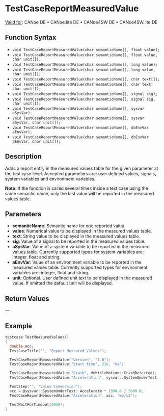 # TestCaseReportMeasuredValue

[Valid for](../../../Shared/FeatureAvailability.md): CANoe DE • CANoe:lite DE • CANoe4SW DE • CANoe4SW:lite DE

## Function Syntax

- `void TestCaseReportMeasuredValue(char semanticName[], float value);`
- `void TestCaseReportMeasuredValue(char semanticName[], float value, char unit[]);`
- `void TestCaseReportMeasuredValue(char semanticName[], long value);`
- `void TestCaseReportMeasuredValue(char semanticName[], long value, char unit[]);`
- `void TestCaseReportMeasuredValue(char semanticName[], char text[]);`
- `void TestCaseReportMeasuredValue(char semanticName[], char text, char unit[]);`
- `void TestCaseReportMeasuredValue(char semanticName[], signal sig);`
- `void TestCaseReportMeasuredValue(char semanticName[], signal sig, char unit[]);`
- `void TestCaseReportMeasuredValue(char semanticName[], sysvar aSysVar);`
- `void TestCaseReportMeasuredValue(char semanticName[], sysvar aSysVar, char unit[]);`
- `void TestCaseReportMeasuredValue(char semanticName[], dbEnvVar aEnvVar);`
- `void TestCaseReportMeasuredValue(char semanticName[], dbEnvVar aEnvVar, char unit[]);`

## Description

Adds a report entry in the measured values table for the given parameter at the test case level. Accepted parameters are: user defined values, signals, system variables and environment variables.

**Note**: If the function is called several times inside a test case using the same semantic name, only the last value will be reported in the measured values table.

## Parameters

- **semanticName**: Semantic name for one reported value.
- **value**: Numerical value to be displayed in the measured values table.
- **text**: String value to be displayed in the measured values table.
- **sig**: Value of a signal to be reported in the measured values table.
- **aSysVar**: Value of a system variable to be reported in the measured values table. Currently supported types for system variables are: integer, float and string.
- **aEnvVar**: Value of an environment variable to be reported in the measured values table. Currently supported types for environment variables are: integer, float and string.
- **unit**: Optional. User defined unit text to be displayed in the measured value. If omitted the default unit will be displayed.

## Return Values

—

## Example

```c
testcase TestMeasuredValues()
{
  double acc;
  TestCaseTitle("", "Report Measured Values");

  TestCaseReportMeasuredValue("Version", "1.0");
  TestCaseReportMeasuredValue("Start time", 210, "ms");

  TestCaseReportMeasuredValue("Crash", VehicleMotion::CrashDetected);
  TestCaseReportMeasuredValue("Acceleration", sysvar::SystemUnderTest::Accelerate);

  TestStep("", "Value Conversion");
  acc = @sysvar::SystemUnderTest::Accelerate * 1000.0 / 3600.0;
  TestCaseReportMeasuredValue("Acceleration", acc, "mp/s2");

  TestWaitForTimeout(2000);
}
```
